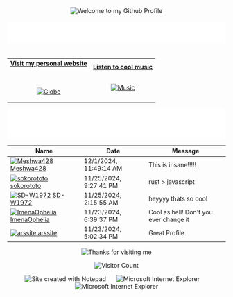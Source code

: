 <!-- "Hero" Header -->
<div align="center">
  <img src="https://github.com/BrunnerLivio/brunnerlivio/blob/master/images/welcome.png?raw=true" style="max-width: 100%;" alt="Welcome to my Github Profile" />
  <br />
  <br />
  <img height="50" alt="My Name is Livio and I like Node.js" src="images/personal_note.svg" />
  <br />
  <br />

</div>

<!-- Social -->
<table width="100%" align="center">
<tr>
<td align="center">
<a href="https://brunnerliv.io">
<strong>Visit my personal website </strong>
<br />
<br />
<br />

<p>

<img alt="Globe" height="80" src="images/globe.gif">
</a>
</p>

</td>


<td align="center">
<a href="https://www.youtube.com/watch?v=3YxaaGgTQYM&ab_channel=EvanescenceVEVO">
<strong>Listen to cool music</strong>
<br />
<br />


<p>
<img height="100" alt="Music" src="images/music.gif"> 
</a>
</p>

</td>
</tr>
</table>

<div align="center">
<a href="https://github.com/BrunnerLivio/brunnerlivio/issues/62#issuecomment-new"><img src="images/guestbook.svg"></a> 
</div>

<!-- Guestbook -->
| Name | Date | Message |
|---|---|---|
| <a href="https://github.com/Meshwa428"><img width="24" src="https://avatars.githubusercontent.com/u/135232056?s=24&v=4" alt="Meshwa428" /> Meshwa428</a> |12/1/2024, 11:49:14 AM|This is insane!!!!!|
| <a href="https://github.com/sokorototo"><img width="24" src="https://avatars.githubusercontent.com/u/53893043?s=24&u=78601e3b5ff52fe6a8befa5cb1200936981e9763&v=4" alt="sokorototo" /> sokorototo</a> |11/25/2024, 9:27:41 PM|rust > javascript|
| <a href="https://github.com/SD-W1972"><img width="24" src="https://avatars.githubusercontent.com/u/93013194?s=24&u=eafcc9ceaa49de6419349114f547e1fa1f4afd35&v=4" alt="SD-W1972" /> SD-W1972</a> |11/25/2024, 2:15:55 AM|heyyyy thats so cool|
| <a href="https://github.com/ImenaOphelia"><img width="24" src="https://avatars.githubusercontent.com/u/137053456?s=24&u=1c3f60707e3e828269d1f9f7206da1a58bbc2760&v=4" alt="ImenaOphelia" /> ImenaOphelia</a> |11/23/2024, 6:39:37 PM|Cool as hell! Don't you ever change it|
| <a href="https://github.com/arssite"><img width="24" src="https://avatars.githubusercontent.com/u/91518669?s=24&u=d6eea26068f1b2ec5775cc0ec97a8e375e38ca46&v=4" alt="arssite" /> arssite</a> |11/23/2024, 5:02:34 PM|Great Profile|
<!-- /Guestbook -->

<!-- Footer -->

<div align="center">

<img height="120" alt="Thanks for visiting me" width="100%" src="https://raw.githubusercontent.com/BrunnerLivio/brunnerlivio/master/images/marquee.svg" />
<br />

![Visitor Count](https://profile-counter.glitch.me/brunnerlivio/count.svg)


<img src="https://raw.githubusercontent.com/BrunnerLivio/brunnerlivio/master/images/notepad.gif" alt="Site created with Notepad" height="30" />
<!-- "margin-right: whatever;" -->
<span>&nbsp;&nbsp;&nbsp;&nbsp;</span>  
<img src="https://raw.githubusercontent.com/BrunnerLivio/brunnerlivio/master/images/ie_logo.gif" alt="Microsoft Internet Explorer" />
<span>&nbsp;&nbsp;&nbsp;&nbsp;</span>  
<img src="https://raw.githubusercontent.com/BrunnerLivio/brunnerlivio/master/images/noframes.gif" alt="Microsoft Internet Explorer" />

</div>
